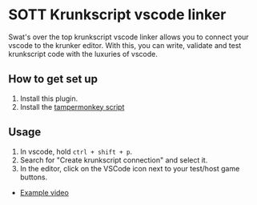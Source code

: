 # SOTT Krunkscript vscode linker
Swat's over the top krunkscript vscode linker allows you to connect your vscode to the krunker editor. With this, you can write, validate and test krunkscript code with the luxuries of vscode.

## How to get set up

1. Install this plugin.
2. Install the [tampermonkey script](https://github.com/SwatDoge/VSCode-krunkscript-linker/raw/main/tampermonkey/userscript.user.js)

## Usage
1. In vscode, hold `ctrl + shift + p`.
2. Search for "Create krunkscript connection" and select it.
3. In the editor, click on the VSCode icon next to your test/host game buttons.

 - [Example video](https://youtu.be/Ed7RPWHN0I8)